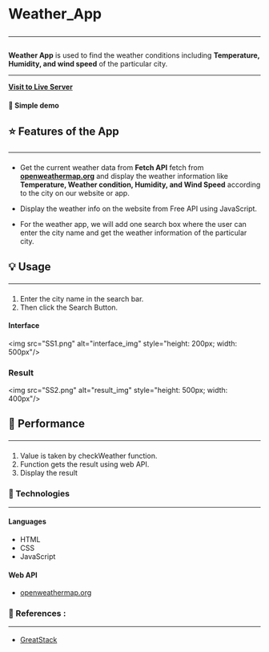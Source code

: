 # Weather_App <hr/>

**Weather App** is used to find the weather conditions including **Temperature, Humidity, and wind speed** of the particular city. <hr/>

**[Visit to Live Server](https://bhashibandara95.github.io/BhashiBandara95_weather_app/)**
<br>

#### 🎥 Simple demo

<!--
<img src= alt="simple demo"/>
-->

## ⭐ Features of the App <hr/>

- Get the current weather data from **Fetch API** fetch from **[openweathermap.org](https://openweathermap.org/)** and display the weather information like **Temperature, Weather condition, Humidity, and Wind Speed** according to the city on our website or app.

- Display the weather info on the website from Free API using JavaScript.

- For the weather app, we will add one search box where the user can enter the city name and get the weather information of the particular city.

## 💡 Usage <hr/>

1. Enter the city name in the search bar.
2. Then click the Search Button.

#### Interface <br/>

<img src="SS1.png" alt="interface_img" style="height: 200px; width: 500px"/> <br>

### Result

<img src="SS2.png" alt="result_img" style="height: 500px; width: 400px"/> <br/>

## 🚀 Performance <hr/>

1. Value is taken by checkWeather function.
2. Function gets the result using web API.
3. Display the result

### 🧰 Technologies <hr/>

#### Languages

- HTML
- CSS
- JavaScript
   <br/>

#### Web API

- [openweathermap.org](https://openweathermap.org/)

### 📖 References : <hr/>

- [GreatStack](https://youtu.be/MIYQR-Ybrn4?si=tENMMdNROXwV0de9)
